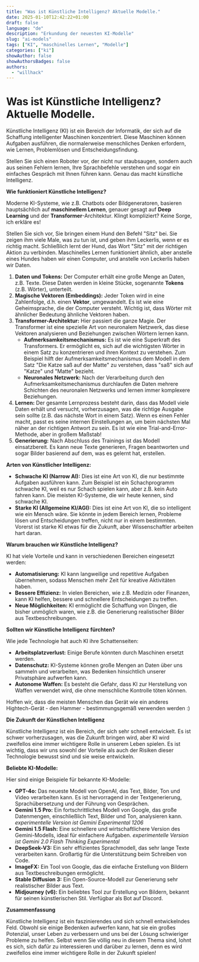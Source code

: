 ```yaml
---
title: "Was ist Künstliche Intelligenz? Aktuelle Modelle."
date: 2025-01-10T12:42:22+01:00
draft: false
language: "de"
description: "Erkundung der neuesten KI-Modelle"
slug: "ai-models"
tags: ["KI", "maschinelles Lernen", "Modelle"]
categories: ["ki"]
showAuthor: false
showAuthorsBadges: false
authors:
  - "willhack"
---
```


# Was ist Künstliche Intelligenz? Aktuelle Modelle.

Künstliche Intelligenz (KI) ist ein Bereich der Informatik, der sich auf die Schaffung intelligenter Maschinen konzentriert. Diese Maschinen können Aufgaben ausführen, die normalerweise menschliches Denken erfordern, wie Lernen, Problemlösen und Entscheidungsfindung.

Stellen Sie sich einen Roboter vor, der nicht nur staubsaugen, sondern auch aus seinen Fehlern lernen, Ihre Sprachbefehle verstehen und sogar ein einfaches Gespräch mit Ihnen führen kann. Genau das macht künstliche Intelligenz.

**Wie funktioniert Künstliche Intelligenz?**

Moderne KI-Systeme, wie z.B. Chatbots oder Bildgeneratoren, basieren hauptsächlich auf **maschinellem Lernen**, genauer gesagt auf **Deep Learning** und der **Transformer**-Architektur. Klingt kompliziert? Keine Sorge, ich erkläre es!

Stellen Sie sich vor, Sie bringen einem Hund den Befehl "Sitz" bei. Sie zeigen ihm viele Male, was zu tun ist, und geben ihm Leckerlis, wenn er es richtig macht. Schließlich lernt der Hund, das Wort "Sitz" mit der richtigen Aktion zu verbinden. Maschinelles Lernen funktioniert ähnlich, aber anstelle eines Hundes haben wir einen Computer, und anstelle von Leckerlis haben wir Daten.

1. **Daten und Tokens:** Der Computer erhält eine große Menge an Daten, z.B. Texte. Diese Daten werden in kleine Stücke, sogenannte **Tokens** (z.B. Wörter), unterteilt.
2. **Magische Vektoren (Embeddings):** Jeder Token wird in eine Zahlenfolge, d.h. einen **Vektor**, umgewandelt. Es ist wie eine Geheimsprache, die der Computer versteht. Wichtig ist, dass Wörter mit ähnlicher Bedeutung ähnliche Vektoren haben.
3. **Transformer-Architektur:** Hier passiert die ganze Magie. Der Transformer ist eine spezielle Art von neuronalem Netzwerk, das diese Vektoren analysieren und Beziehungen zwischen Wörtern lernen kann.
    *   **Aufmerksamkeitsmechanismus:** Es ist wie eine Superkraft des Transformers. Er ermöglicht es, sich auf die wichtigsten Wörter in einem Satz zu konzentrieren und ihren Kontext zu verstehen. Zum Beispiel hilft der Aufmerksamkeitsmechanismus dem Modell in dem Satz "Die Katze saß auf der Matte" zu verstehen, dass "saß" sich auf "Katze" und "Matte" bezieht.
    *   **Neuronales Netzwerk:** Nach der Verarbeitung durch den Aufmerksamkeitsmechanismus durchlaufen die Daten mehrere Schichten des neuronalen Netzwerks und lernen immer komplexere Beziehungen.
4. **Lernen:** Der gesamte Lernprozess besteht darin, dass das Modell viele Daten erhält und versucht, vorherzusagen, was die richtige Ausgabe sein sollte (z.B. das nächste Wort in einem Satz). Wenn es einen Fehler macht, passt es seine internen Einstellungen an, um beim nächsten Mal näher an der richtigen Antwort zu sein. Es ist wie eine Trial-and-Error-Methode, aber in großem Maßstab!
5. **Generierung:** Nach Abschluss des Trainings ist das Modell einsatzbereit. Es kann neue Texte generieren, Fragen beantworten und sogar Bilder basierend auf dem, was es gelernt hat, erstellen.

**Arten von Künstlicher Intelligenz:**

*   **Schwache KI (Narrow AI):** Dies ist eine Art von KI, die nur bestimmte Aufgaben ausführen kann. Zum Beispiel ist ein Schachprogramm schwache KI, weil es nur Schach spielen kann, aber z.B. kein Auto fahren kann. Die meisten KI-Systeme, die wir heute kennen, sind schwache KI.
*   **Starke KI (Allgemeine KI/AGI):** Dies ist eine Art von KI, die so intelligent wie ein Mensch wäre. Sie könnte in jedem Bereich lernen, Probleme lösen und Entscheidungen treffen, nicht nur in einem bestimmten. Vorerst ist starke KI etwas für die Zukunft, aber Wissenschaftler arbeiten hart daran.

**Warum brauchen wir Künstliche Intelligenz?**

KI hat viele Vorteile und kann in verschiedenen Bereichen eingesetzt werden:

*   **Automatisierung:** KI kann langweilige und repetitive Aufgaben übernehmen, sodass Menschen mehr Zeit für kreative Aktivitäten haben.
*   **Bessere Effizienz:** In vielen Bereichen, wie z.B. Medizin oder Finanzen, kann KI helfen, bessere und schnellere Entscheidungen zu treffen.
*   **Neue Möglichkeiten:** KI ermöglicht die Schaffung von Dingen, die bisher unmöglich waren, wie z.B. die Generierung realistischer Bilder aus Textbeschreibungen.

**Sollten wir Künstliche Intelligenz fürchten?**

Wie jede Technologie hat auch KI ihre Schattenseiten:

*   **Arbeitsplatzverlust:** Einige Berufe könnten durch Maschinen ersetzt werden.
*   **Datenschutz:** KI-Systeme können große Mengen an Daten über uns sammeln und verarbeiten, was Bedenken hinsichtlich unserer Privatsphäre aufwerfen kann.
*   **Autonome Waffen:** Es besteht die Gefahr, dass KI zur Herstellung von Waffen verwendet wird, die ohne menschliche Kontrolle töten können.

Hoffen wir, dass die meisten Menschen das Gerät wie ein anderes Hightech-Gerät - den Hammer - bestimmungsgemäß verwenden werden :)

**Die Zukunft der Künstlichen Intelligenz**

Künstliche Intelligenz ist ein Bereich, der sich sehr schnell entwickelt. Es ist schwer vorherzusagen, was die Zukunft bringen wird, aber KI wird zweifellos eine immer wichtigere Rolle in unserem Leben spielen. Es ist wichtig, dass wir uns sowohl der Vorteile als auch der Risiken dieser Technologie bewusst sind und sie weise entwickeln.

**Beliebte KI-Modelle:**

Hier sind einige Beispiele für bekannte KI-Modelle:

*   **GPT-4o:** Das neueste Modell von OpenAI, das Text, Bilder, Ton und Video verarbeiten kann. Es ist hervorragend in der Textgenerierung, Sprachübersetzung und der Führung von Gesprächen.
*   **Gemini 1.5 Pro:** Ein fortschrittliches Modell von Google, das große Datenmengen, einschließlich Text, Bilder und Ton, analysieren kann. *experimentelle Version ist Gemini Experimental 1206*
*   **Gemini 1.5 Flash:** Eine schnellere und wirtschaftlichere Version des Gemini-Modells, ideal für einfachere Aufgaben.
*experimentelle Version ist Gemini 2.0 Flash Thinking Experimental*
*   **DeepSeek-V3:** Ein sehr effizientes Sprachmodell, das sehr lange Texte verarbeiten kann. Großartig für die Unterstützung beim Schreiben von Code.
*   **ImageFX:** Ein Tool von Google, das die einfache Erstellung von Bildern aus Textbeschreibungen ermöglicht.
*   **Stable Diffusion 3:** Ein Open-Source-Modell zur Generierung sehr realistischer Bilder aus Text.
*   **Midjourney (v6):** Ein beliebtes Tool zur Erstellung von Bildern, bekannt für seinen künstlerischen Stil. Verfügbar als Bot auf Discord.

**Zusammenfassung**

Künstliche Intelligenz ist ein faszinierendes und sich schnell entwickelndes Feld. Obwohl sie einige Bedenken aufwerfen kann, hat sie ein großes Potenzial, unser Leben zu verbessern und uns bei der Lösung schwieriger Probleme zu helfen. Selbst wenn Sie völlig neu in diesem Thema sind, lohnt es sich, sich dafür zu interessieren und darüber zu lernen, denn es wird zweifellos eine immer wichtigere Rolle in der Zukunft spielen!
